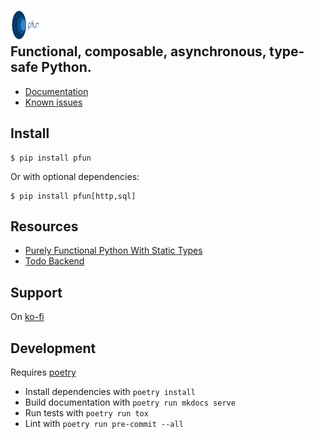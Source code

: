 ## <img src="https://raw.githubusercontent.com/suned/pfun/master/logo/pfun_logo.svg?sanitize=true" style=" width:50px ; height:50px "/> <br> Functional, composable, asynchronous, type-safe Python.

- [Documentation](https://pfun.readthedocs.io/en/latest/)
- [Known issues](https://github.com/suned/pfun/issues?q=is%3Aopen+is%3Aissue+label%3Abug)

## Install

```console
$ pip install pfun
```

Or with optional dependencies:
```console
$ pip install pfun[http,sql]
```

## Resources

- [Purely Functional Python With Static Types](https://dev.to/suned/purely-functional-python-with-static-types-41mf)
- [Todo Backend](https://github.com/suned/pfun-todo-backend/)
## Support

On [ko-fi](https://ko-fi.com/python_pfun)

## Development

Requires [poetry](https://poetry.eustace.io/)

- Install dependencies with `poetry install`
- Build documentation with `poetry run mkdocs serve`
- Run tests with `poetry run tox`
- Lint with `poetry run pre-commit --all`
